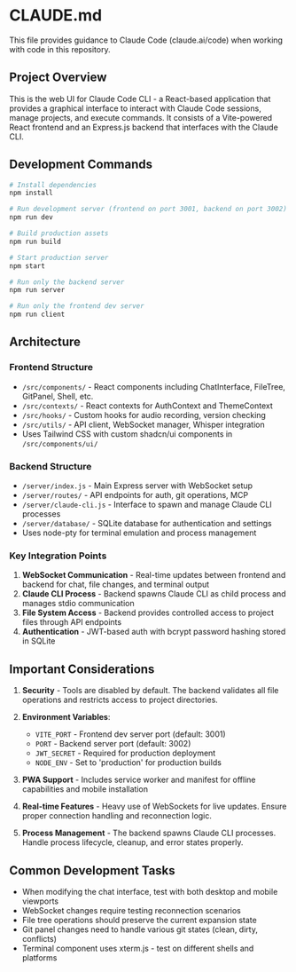 # CLAUDE.md

This file provides guidance to Claude Code (claude.ai/code) when working with code in this repository.

## Project Overview

This is the web UI for Claude Code CLI - a React-based application that provides a graphical interface to interact with Claude Code sessions, manage projects, and execute commands. It consists of a Vite-powered React frontend and an Express.js backend that interfaces with the Claude CLI.

## Development Commands

```bash
# Install dependencies
npm install

# Run development server (frontend on port 3001, backend on port 3002)
npm run dev

# Build production assets
npm run build

# Start production server
npm start

# Run only the backend server
npm run server

# Run only the frontend dev server
npm run client
```

## Architecture

### Frontend Structure
- `/src/components/` - React components including ChatInterface, FileTree, GitPanel, Shell, etc.
- `/src/contexts/` - React contexts for AuthContext and ThemeContext
- `/src/hooks/` - Custom hooks for audio recording, version checking
- `/src/utils/` - API client, WebSocket manager, Whisper integration
- Uses Tailwind CSS with custom shadcn/ui components in `/src/components/ui/`

### Backend Structure
- `/server/index.js` - Main Express server with WebSocket setup
- `/server/routes/` - API endpoints for auth, git operations, MCP
- `/server/claude-cli.js` - Interface to spawn and manage Claude CLI processes
- `/server/database/` - SQLite database for authentication and settings
- Uses node-pty for terminal emulation and process management

### Key Integration Points
1. **WebSocket Communication** - Real-time updates between frontend and backend for chat, file changes, and terminal output
2. **Claude CLI Process** - Backend spawns Claude CLI as child process and manages stdio communication
3. **File System Access** - Backend provides controlled access to project files through API endpoints
4. **Authentication** - JWT-based auth with bcrypt password hashing stored in SQLite

## Important Considerations

1. **Security** - Tools are disabled by default. The backend validates all file operations and restricts access to project directories.

2. **Environment Variables**:
   - `VITE_PORT` - Frontend dev server port (default: 3001)
   - `PORT` - Backend server port (default: 3002)
   - `JWT_SECRET` - Required for production deployment
   - `NODE_ENV` - Set to 'production' for production builds

3. **PWA Support** - Includes service worker and manifest for offline capabilities and mobile installation

4. **Real-time Features** - Heavy use of WebSockets for live updates. Ensure proper connection handling and reconnection logic.

5. **Process Management** - The backend spawns Claude CLI processes. Handle process lifecycle, cleanup, and error states properly.

## Common Development Tasks

- When modifying the chat interface, test with both desktop and mobile viewports
- WebSocket changes require testing reconnection scenarios
- File tree operations should preserve the current expansion state
- Git panel changes need to handle various git states (clean, dirty, conflicts)
- Terminal component uses xterm.js - test on different shells and platforms